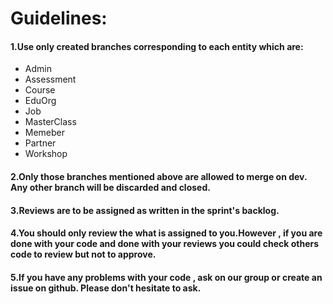 # Guidelines:

#### 1.Use only created branches corresponding to each entity which are:
* Admin
* Assessment
* Course
* EduOrg
* Job
* MasterClass
* Memeber
* Partner
* Workshop

#### 2.Only those branches mentioned above are allowed to merge on dev. Any other branch will be discarded and closed.
#### 3.Reviews are to be assigned as written in the sprint's backlog.
#### 4.You should only review the what is assigned to you.However , if you are done with your code and done with your reviews you could check others code to review but not to approve.
#### 5.If you have any problems with your code , ask on our group or create an issue on github. Please don't hesitate to ask.




